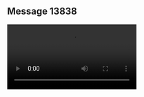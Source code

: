 ## Message 13838



![Video](https://data.iron-swords.co.il/2024/November/16/13838/13838_media.mp4)
